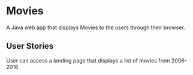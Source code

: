 # Movies
A Java web app that displays Movies to the users through their browser.

## User Stories
User can access a landing page that displays a list of movies from 2006-2016
